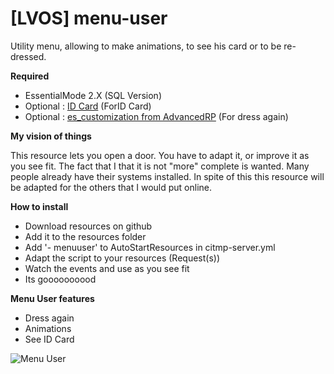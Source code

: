 # [LVOS] menu-user

Utility menu, allowing to make animations, to see his card or to be re-dressed.

 **Required**

- EssentialMode 2.X (SQL Version)
- Optional : [ID Card](https://github.com/PandaBasketteur/-LVOS-id-card) (ForID Card)
- Optional : [es_customization from AdvancedRP](https://forum.fivem.net/t/release-es-advancedrp-server-dump/14709) (For dress again)

**My vision of things**

This resource lets you open a door. You have to adapt it, or improve it as you see fit. The fact that I that it is not "more" complete is wanted. Many people already have their systems installed. In spite of this this resource will be adapted for the others that I would put online.


**How to install**

- Download resources on github
- Add it to the resources folder
- Add '- menuuser' to AutoStartResources in citmp-server.yml
- Adapt the script to your resources (Request(s))
- Watch the events and use as you see fit
- Its goooooooood

**Menu User features**

- Dress again
- Animations
- See ID Card

![Menu User](https://i.imgur.com/b4kZcYa.png
)
